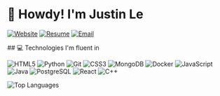 
<link rel="stylesheet" href="src/README.css">

# 👋 Howdy! I'm Justin Le
[![Website](https://img.shields.io/badge/Website-3b5998?style=for-the-badge&logo=google-chrome&logoColor=white)](https://www.justindtle.com/)
[![Resume](https://img.shields.io/badge/Resume-00A98F?style=for-the-badge&logo=readme&logoColor=white)](https://www.justindtle.com/resume.pdf)
[![Email](https://img.shields.io/badge/Email-D14836?style=for-the-badge&logo=gmail&logoColor=white)](mailto:j622560@tamu.edu)

<div class="techStack">
  <div>
    ## 💻 Technologies I'm fluent in

![HTML5](https://img.shields.io/badge/HTML5-E34F26?style=for-the-badge&logo=html5&logoColor=white)
![Python](https://img.shields.io/badge/Python-3776AB?style=for-the-badge&logo=python&logoColor=white)
![Git](https://img.shields.io/badge/Git-F05032?style=for-the-badge&logo=git&logoColor=white)
![CSS3](https://img.shields.io/badge/CSS3-1572B6?style=for-the-badge&logo=css3&logoColor=white)
![MongoDB](https://img.shields.io/badge/MongoDB-4EA94B?style=for-the-badge&logo=mongodb&logoColor=white)
![Docker](https://img.shields.io/badge/Docker-2CA5E0?style=for-the-badge&logo=docker&logoColor=white)
![JavaScript](https://img.shields.io/badge/JavaScript-F7DF1E?style=for-the-badge&logo=javascript&logoColor=black)
![Java](https://img.shields.io/badge/Java-ED8B00?style=for-the-badge&logo=java&logoColor=white)
![PostgreSQL](https://img.shields.io/badge/PostgreSQL-316192?style=for-the-badge&logo=postgresql&logoColor=white)
![React](https://img.shields.io/badge/React-20232A?style=for-the-badge&logo=react&logoColor=61DAFB)
![C++](https://img.shields.io/badge/C++-00599C?style=for-the-badge&logo=c%2B%2B&logoColor=white) 

  </div>
  <div>
    <img src="https://github-readme-stats.vercel.app/api/top-langs/?username=isaacchacko&layout=compact&theme=radical" alt="Top Languages">
  </div>
</div>
